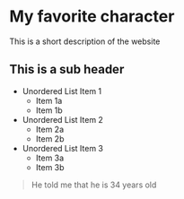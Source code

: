 # My favorite character
This is a short description of the website

## This is a sub header

* Unordered List Item 1
  * Item 1a
  * Item 1b
* Unordered List Item 2
  * Item 2a
  * Item 2b
* Unordered List Item 3
  * Item 3a
  * Item 3b

> He told me that
> he is 34 years old

